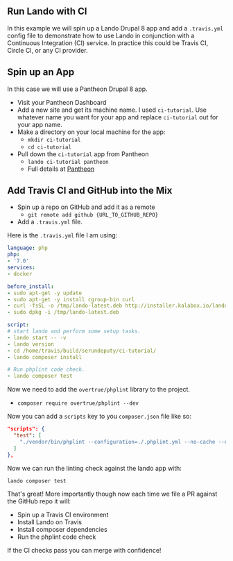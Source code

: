 Run Lando with CI
----

In this example we will spin up a Lando Drupal 8 app and add a `.travis.yml` config file to demonstrate how to use Lando in conjunction with a Continuous Integration (CI) service. In practice this could be Travis CI, Circle CI, or any CI provider.

Spin up an App
----

In this case we will use a Pantheon Drupal 8 app.

* Visit your Pantheon Dashboard
* Add a new site and get its machine name. I used `ci-tutorial`. Use whatever name you want for your app and replace `ci-tutorial` out for your app name.
* Make a directory on your local machine for the app:
  * `mkdir ci-tutorial`
  * `cd ci-tutorial`
* Pull down the `ci-tutorial` app from Pantheon
  * `lando ci-tutorial pantheon`
  * Full details at [Pantheon](pantheon.md)

Add Travis CI and GitHub into the Mix
----

* Spin up a repo on GitHub and add it as a remote
  * `git remote add github {URL_TO_GITHUB_REPO}`
* Add a `.travis.yml` file.

Here is the `.travis.yml` file I am using:

```yaml
language: php
php:
- '7.0'
services:
- docker

before_install:
- sudo apt-get -y update
- sudo apt-get -y install cgroup-bin curl
- curl -fsSL -o /tmp/lando-latest.deb http://installer.kalabox.io/lando-latest-dev.deb
- sudo dpkg -i /tmp/lando-latest.deb

script:
# start lando and perform some setup tasks.
- lando start -- -v
- lando version
- cd /home/travis/build/serundeputy/ci-tutorial/
- lando composer install

# Run phplint code check.
- lando composer test
```

Now we need to add the `overtrue/phplint` library to the project.
* `composer require overtrue/phplint --dev`

Now you can add a `scripts` key to you `composer.json` file like so:

```json
"scripts": {
  "test": [
    "./vendor/bin/phplint --configuration=./.phplint.yml --no-cache --exclude=contrib modules/custom"
  ]
},
```

Now we can run the linting check against the lando app with:

```
lando composer test
```

That's great! More importantly though now each time we file a PR against the GitHub repo it will:

* Spin up a Travis CI environment
* Install Lando on Travis
* Install composer dependencies
* Run the phplint code check

If the CI checks pass you can merge with confidence!

